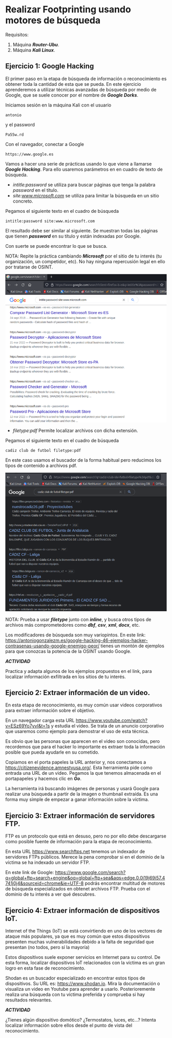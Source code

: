 # Realizar Footprinting usando motores de búsqueda

Requisitos:
1. Máquina ***Router-Ubu***.
2. Máquina ***Kali Linux***.

## Ejercicio 1: Google Hacking

El primer paso en la etapa de búsqueda de información o reconocimiento es obtener toda la cantidad de esta que se pueda. En este ejercicio aprenderemos a utilizar técnicas avanzadas de búsqueda por medio de Google, que se suele conocer por el nombre de ***Google Dorks***.

Iniciamos sesión en la máquina Kali con el usuario
```
antonio
```

y el password
```
Pa55w.rd
```

Con el navegador, conectar a Google
```
https://www.google.es
```

Vamos a hacer una serie de prácticas usando lo que viene a llamarse ***Google Hacking***. Para ello usaremos parámetros en en cuadro de texto de búsqueda.

* *intitle:password* se utiliza para buscar páginas que tenga la palabra *password* en el título. 
* *site:www.microsoft.com* se utiliza para limitar la búsqueda en un sitio concreto.

Pegamos el siguiente texto en el cuadro de búsqueda
```
intitle:password site:www.microsoft.com
```

El resultado debe ser similar al siguiente. Se muestran todas las páginas que tienen ***password*** en su título y están indexadas por Google.

Con suerte se puede encontrar lo que se busca.

NOTA: Repite la práctica cambiando ***Microsoft*** por el sitio de tu interés (tu organización, un competidor, etc). No hay ninguna repercusión legal en ello por tratarse de OSINT.

![Búsqueda de contenidos de un dominio](../img/lab-02-A/202208261203.png)

* *filetype:pdf* Permite localizar archivos con dicha extensión. 

Pegamos el siguiente texto en el cuadro de búsqueda
```
cadiz club de futbol filetype:pdf
```

En este caso usamos el buscador de la forma habitual pero reducimos los tipos de contenido a archivos pdf.

![Búsqueda de archivos pdf](../img/lab-02-A/202208261226.png)

NOTA: Prueba a usar ***filetype*** junto con ***inline***, y busca otros tipos de archivos más comprometedores como ***dbf***, ***csv***, ***xml***, ***docx***, etc.

Los modificadores de búsqueda son muy variopintos. En este link: https://antoniogonzalezm.es/google-hacking-46-ejemplos-hacker-contrasenas-usando-google-enemigo-peor/ tienes un montón de ejemplos para que conozcas la potencia de la OSINT usando Google.

***ACTIVIDAD***

Practica y adapta algunos de los ejemplos propuestos en el link, para localizar información exfiltrada en los sitios de tu interés.

## Ejercicio 2: Extraer información de un video.

En esta etapa de reconocimiento, es muy común usar videos corporativos para extraer información sobre el objetivo.

En un navegador carga esta URL https://www.youtube.com/watch?v=ESz69Yo7yvI&t=1s y estudia el video. Se trata de un anuncio corporativo que usaremos como ejemplo para demostrar el uso de esta técnica. 

Es obvio que las personas que aparecen en el video son conocidas, pero recordemos que para el hacker lo importante es extraer toda la información posible que pueda ayudarle en su cometido.

Copiamos en el porta papeles la URL anterior y, nos conectamos a https://citizenevidence.amnestyusa.org/. Esta herramienta pide como entrada una URL de un video. Pegamos la que tenemos almacenada en el portapapeles y hacemos clic en ***Go***.

La herramienta irá buscando imágenes de personas y usará Google para realizar una búsqueda a partir de la imagen o thumbnail extraída. Es una forma muy simple de empezar a ganar información sobre la víctima.

## Ejercicio 3: Extraer información de servidores FTP.

FTP es un protocolo que está en desuso, pero no por ello debe descargarse como posible fuente de información para la etapa de reconocimiento.

En esta URL https://www.searchftps.net tenemos un indexador de servidores FTPs públicos. Merece la pena comprobar si en el dominio de la víctima se ha indexado un servidor FTP.

En este link de Google: https://www.google.com/search?q=global+ftp+search+engine&oq=global+ftp+sea&aqs=edge.0.0i19j69i57.4741j0j4&sourceid=chrome&ie=UTF-8 podrás encontrar multitud de motores de búsqueda especializados en obtenet archivos FTP. Prueba con el dominio de tu interés a ver qué descubres.

## Ejercicio 4: Extraer información de dispositivos IoT.

Internet of the Things (IoT) se está convirtiendo en uno de los vectores de ataque más populares, ya que es muy común que estos dispositivos presenten muchas vulnerabilidades debido a la falta de seguridad que presentan (no todos, pero sí la mayoría)

Estos dispositivos suele exponer servicios en Internet para su control. De esta forma, localizar dispositivos IoT relacionados con la víctima es un gran logro en esta fase de reconocimiento.

Shodan es un buscador especializado en encontrar estos tipos de dispositivos. Su URL es: https://www.shodan.io. Mira la documentación o visualiza un video en Youtube para aprender a usarlo. Posterioremente realiza una búsqueda con tu víctima preferida y comprueba si hay resultados relevantes.

***ACTIVIDAD***

¿Tienes algún dispositivo domótico? ¿Termostatos, luces, etc...? Intenta localizar información sobre ellos desde el punto de vista del reconocimiento.
